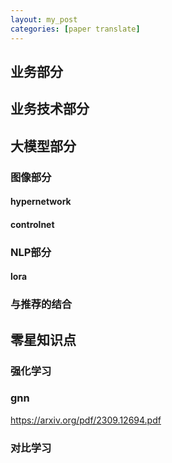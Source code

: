 ```yaml
---
layout: my_post
categories: [paper translate]
---
```


## 业务部分

## 业务技术部分

## 大模型部分
### 图像部分
#### hypernetwork
#### controlnet

### NLP部分
#### lora

### 与推荐的结合

## 零星知识点
### 强化学习

### gnn
https://arxiv.org/pdf/2309.12694.pdf

### 对比学习
